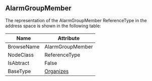 <!-- objecttype -->
## AlarmGroupMember
  
The representation of the AlarmGroupMember ReferenceType in the address space is shown in the following table:  

|Name|Attribute|
|---|---|
|BrowseName|AlarmGroupMember|
|NodeClass|ReferenceType|
|IsAbtract|False|
|BaseType|[Organizes](../../../Part3/ReferenceTypes/Organizes/readme.md)|

